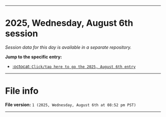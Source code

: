 
***

# 2025, Wednesday, August 6th session

_Session data for this day is available in a separate repository._

**Jump to the specific entry:**

- [:octocat: `Click/tap here to go the 2025, August 6th entry`](https://github.com/seanpm2001/SeansLifeArchive_Images_TinyTower_Y2025/tree/SeansLifeArchive_Images_TinyTower_Y2025_Main-dev/2025/08_August/06/)

***

# File info

**File version:** `1 (2025, Wednesday, August 6th at 08:52 pm PST)`

***
